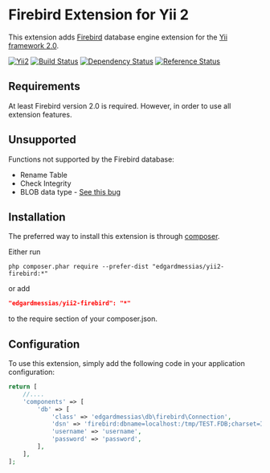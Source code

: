 Firebird Extension for Yii 2
==========================

This extension adds [Firebird](http://www.firebirdsql.org/) database engine extension for the [Yii framework 2.0](http://www.yiiframework.com).

[![Yii2](https://img.shields.io/badge/Powered_by-Yii_Framework-green.svg?style=flat)](http://www.yiiframework.com/)
[![Build Status](https://travis-ci.org/edgardmessias/yii2-firebird.svg?branch=master)](https://travis-ci.org/edgardmessias/yii2-firebird)
[![Dependency Status](https://www.versioneye.com/php/edgardmessias:yii2-firebird/dev-master/badge.png)](https://www.versioneye.com/php/edgardmessias:yii2-firebird/dev-master)
[![Reference Status](https://www.versioneye.com/php/edgardmessias:yii2-firebird/reference_badge.svg)](https://www.versioneye.com/php/edgardmessias:yii2-firebird/references)

Requirements
------------

At least Firebird version 2.0 is required. However, in order to use all extension features.

Unsupported
------------

Functions not supported by the Firebird database:

 * Rename Table
 * Check Integrity
 * BLOB data type - [See this bug](https://bugs.php.net/bug.php?id=61183)

Installation
------------

The preferred way to install this extension is through [composer](http://getcomposer.org/download/).

Either run

```
php composer.phar require --prefer-dist "edgardmessias/yii2-firebird:*"
```

or add

```json
"edgardmessias/yii2-firebird": "*"
```

to the require section of your composer.json.


Configuration
-------------

To use this extension, simply add the following code in your application configuration:

```php
return [
    //....
    'components' => [
        'db' => [
            'class' => 'edgardmessias\db\firebird\Connection',
            'dsn' => 'firebird:dbname=localhost:/tmp/TEST.FDB;charset=ISO8859_1',
            'username' => 'username',
            'password' => 'password',
        ],
    ],
];
```
